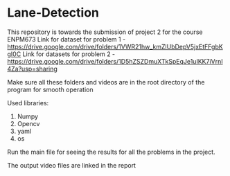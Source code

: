 # Lane-Detection

This repository is towards the submission of project 2 for the course ENPM673
Link for dataset for problem 1 - https://drive.google.com/drive/folders/1VWR21hw_kmZlUbDepV5jxEtFFgbKgI0C
Link for datasets for problem 2 - https://drive.google.com/drive/folders/1D5hZSZDmuXTkSpEqJe1uIKK7iVrnI4Za?usp=sharing

Make sure all these folders and videos are in the root directory of the program for smooth operation

Used libraries: 
  1) Numpy
  2) Opencv
  3)  yaml
  4)  os

Run the main file for seeing the results for all the problems in the project.

The output video files are linked in the report
